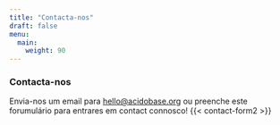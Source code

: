 ```yaml
---
title: "Contacta-nos"
draft: false
menu:
  main:
    weight: 90
---
```



### Contacta-nos
Envia-nos um email para [hello@acidobase.org](mailto:hello@acidobase.org) ou preenche este forumulário para entrares em contact connosco!
{{< contact-form2 >}}
